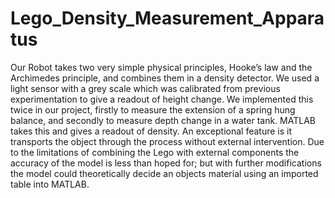 # Lego_Density_Measurement_Apparatus
Our Robot takes two very simple physical principles, Hooke’s law and the Archimedes principle, and combines them in a density detector. We used a light sensor with a grey scale which was calibrated from previous experimentation to give a readout of height change. We implemented this twice in our project, firstly to measure the extension of a spring hung balance, and secondly to measure depth change in a water tank. MATLAB takes this and gives a readout of density. An exceptional feature is it transports the object through the process without external intervention. Due to the limitations of combining the Lego with external components the accuracy of the model is less than hoped for; but with further modifications the model could theoretically decide an objects material using an imported table into MATLAB.
